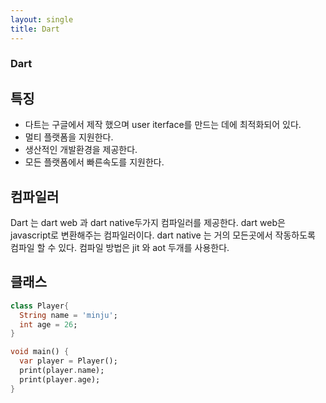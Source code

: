 ```yaml
---
layout: single
title: Dart
---
```



###  Dart

## 특징

- 다트는 구글에서 제작 했으며 user iterface를 만드는 데에 최적화되어 있다.
- 멀티 플랫폼을 지원한다.
- 생산적인 개발환경을 제공한다.
- 모든 플랫폼에서 빠른속도를 지원한다.

## 컴파일러

Dart 는 dart web 과 dart native두가지 컴파일러를 제공한다.
dart web은 javascript로 변환해주는 컴파일러이다.
dart native 는 거의 모든곳에서 작동하도록 컴파일 할 수 있다.
컴파일 방법은 jit 와 aot 두개를 사용한다.


## 클래스

```dart
class Player{
  String name = 'minju';
  int age = 26;
}

void main() {
  var player = Player();
  print(player.name);
  print(player.age);
}
```
